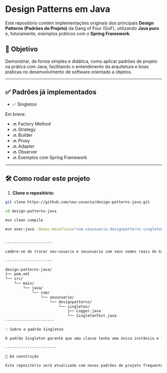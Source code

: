 # Design Patterns em Java

Este repositório contém implementações originais dos principais **Design Patterns (Padrões de Projeto)** da Gang of Four (GoF), utilizando **Java puro** e, futuramente, exemplos práticos com o **Spring Framework**.

## 🧠 Objetivo

Demonstrar, de forma simples e didática, como aplicar padrões de projeto na prática com Java, facilitando o entendimento da arquitetura e boas práticas no desenvolvimento de software orientado a objetos.

---

## ✅ Padrões já implementados

- ✅ Singleton

Em breve:
- 🔜 Factory Method
- 🔜 Strategy
- 🔜 Builder
- 🔜 Proxy
- 🔜 Adapter
- 🔜 Observer
- 🔜 Exemplos com Spring Framework

---

## 🛠️ Como rodar este projeto

1. **Clone o repositório:**

```bash
git clone https://github.com/seu-usuario/design-patterns-java.git

cd design-patterns-java

mvn clean compile

mvn exec:java -Dexec.mainClass="com.seuusuario.designpatterns.singleton.SingletonTest"


---------------------

Lembre-se de trocar seu-usuario e seuusuario com seus nomes reais do GitHub e do pacote.

---------------------

design-patterns-java/
├── pom.xml
└── src/
    └── main/
        └── java/
            └── com/
                └── seuusuario/
                    └── designpatterns/
                        └── singleton/
                            ├── Logger.java
                            └── SingletonTest.java
----------------------

💡 Sobre o padrão Singleton

O padrão Singleton garante que uma classe tenha uma única instância e fornece um ponto de acesso global a ela. É útil para classes que gerenciam recursos globais, como loggers, conexões e caches.

-----------------------

🚧 Em construção

Este repositório será atualizado com novos padrões de projeto frequentemente. Fique à vontade para clonar, estudar, sugerir melhorias ou contribuir!